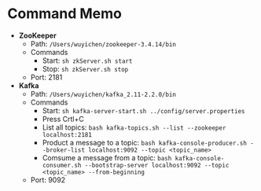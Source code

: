 # Command Memo

- **ZooKeeper**
   - Path: `/Users/wuyichen/zookeeper-3.4.14/bin`
   - Commands
      - Start: `sh zkServer.sh start`
      - Stop: `sh zkServer.sh stop`
   - Port: 2181
- **Kafka**
   - Path: `/Users/wuyichen/kafka_2.11-2.2.0/bin`
   - Commands
      - Start: `sh kafka-server-start.sh ../config/server.properties`
      - Press Crtl+C
      - List all topics: `bash kafka-topics.sh --list --zookeeper localhost:2181`
      - Product a message to a topic: `bash kafka-console-producer.sh --broker-list localhost:9092 --topic <topic_name>`
      - Comsume a message from a topic: `bash kafka-console-consumer.sh --bootstrap-server localhost:9092 --topic <topic_name> --from-beginning`
   - Port: 9092
